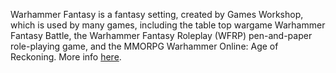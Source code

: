 Warhammer Fantasy is a fantasy setting, created by Games Workshop, which is used by many games, including the table top wargame Warhammer Fantasy Battle, the Warhammer Fantasy Roleplay (WFRP) pen-and-paper role-playing game, and the MMORPG Warhammer Online: Age of Reckoning. More info [here](https://en.wikipedia.org/wiki/Warhammer_Fantasy_(setting)).